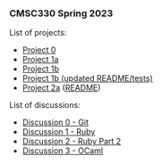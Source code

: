 ### CMSC330 Spring 2023 

List of projects:

+ [Project 0](https://classroom.github.com/a/uXj0y7qf)
+ [Project 1a](https://classroom.github.com/a/qe6I5Kns)
+ [Project 1b](https://classroom.github.com/a/3g5EiMZl)
+ [Project 1b (updated README/tests)](https://github.com/cmsc330-umd/spring23/tree/main/projects/project1b)
+ [Project 2a](https://classroom.github.com/a/JaeYcDGO) ([README](https://github.com/cmsc330-umd/spring23/tree/main/projects/project2a))

List of discussions:
+ [Discussion 0 - Git](https://github.com/cmsc330-umd/spring23/tree/main/discussions/d0_git)
+ [Discussion 1 - Ruby](https://github.com/cmsc330-umd/spring23/tree/main/discussions/d1_ruby)
+ [Discussion 2 - Ruby Part 2](https://github.com/cmsc330-umd/spring23/tree/main/discussions/d2_ruby2)
+ [Discussion 3 - OCaml](https://github.com/cmsc330-umd/spring23/tree/main/discussions/d3_ocaml)
